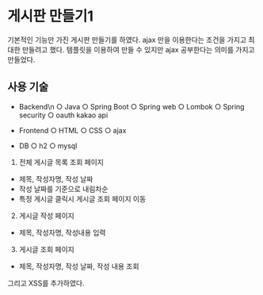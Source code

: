 # 게시판 만들기1

기본적인 기능만 가진 게시판 만들기를 하였다. ajax 만을 이용한다는 조건을 가지고 최대한 만들려고 했다.
템플릿을 이용하여 만들 수 있지만 ajax 공부한다는 의미를 가지고 만들었다.

## 사용 기술
- Backend\n
  ○ Java
  ○ Spring Boot
  ○ Spring web
  ○ Lombok
  ○ Spring security
  ○ oauth kakao api

- Frontend
  ○ HTML
  ○ CSS
  ○ ajax

- DB
  ○ h2
  ○ mysql

1. 전체 게시글 목록 조회 페이지
- 제목, 작성자명, 작성 날짜
- 작성 날짜를 기준으로 내림차순
- 특정 게시글 클릭시 게시글 조회 페이지 이동

2. 게시글 작성 페이지
- 제목, 작성자명, 작성내용 입력

3. 게시글 조회 페이지
- 제목, 작성자명, 작성 날짜, 작성 내용 조회

그리고 XSS를 추가하였다.
